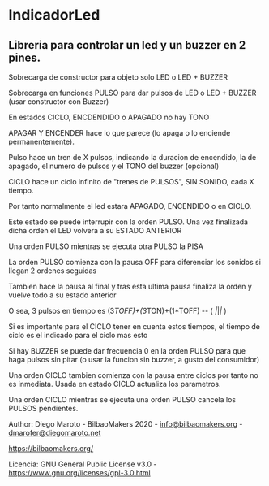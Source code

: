 # IndicadorLed

## Libreria para controlar un led y un buzzer en 2 pines.

Sobrecarga de constructor para objeto solo LED o LED + BUZZER

Sobrecarga en funciones PULSO para dar pulsos de LED o LED + BUZZER (usar constructor con Buzzer)

En estados CICLO, ENCDENDIDO o APAGADO no hay TONO


APAGAR Y ENCENDER hace lo que parece (lo apaga o lo enciende permanentemente).

Pulso hace un tren de X pulsos, indicando la duracion de encendido, la de apagado, el numero de pulsos y el TONO del buzzer (opcional)

CICLO hace un ciclo infinito de "trenes de PULSOS", SIN SONIDO, cada X tiempo.


Por tanto normalmente el led estara APAGADO, ENCENDIDO o en CICLO. 


Este estado se puede interrupir con la orden PULSO. Una vez finalizada dicha orden el LED volvera a su ESTADO ANTERIOR


Una orden PULSO mientras se ejecuta otra PULSO la PISA

La orden PULSO comienza con la pausa OFF para diferenciar los sonidos si llegan 2 ordenes seguidas

Tambien hace la pausa al final y tras esta ultima pausa finaliza la orden y vuelve todo a su estado anterior

O sea, 3 pulsos en tiempo es (3*TOFF)+(3*TON)+(1*TOFF) -- ( _|_|_|_ )

Si es importante para el CICLO tener en cuenta estos tiempos, el tiempo de ciclo es el indicado para el ciclo mas esto

Si hay BUZZER se puede dar frecuencia 0 en la orden PULSO para que haga pulsos sin pitar (o usar la funcion sin buzzer, a gusto del consumidor)


Una orden CICLO tambien comienza con la pausa entre ciclos por tanto no es inmediata. Usada en estado CICLO actualiza los parametros.

Una orden CICLO mientras se ejecuta una orden PULSO cancela los PULSOS pendientes.


Author: Diego Maroto - BilbaoMakers 2020 - info@bilbaomakers.org - dmarofer@diegomaroto.net

https://bilbaomakers.org/


Licencia: GNU General Public License v3.0 - https://www.gnu.org/licenses/gpl-3.0.html
